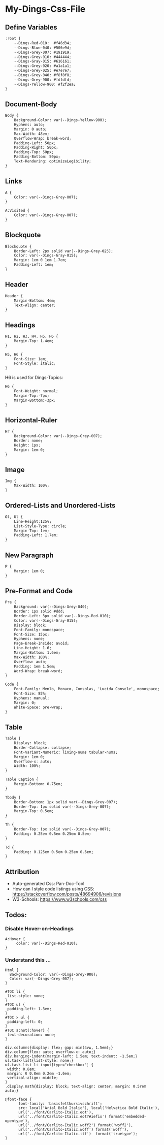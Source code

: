 # My-Dings-Css-File

## Define Variables

```html
:root {
	--Dings-Red-010:  #f46d34;
	--Dings-Blue-040: #506e9d;
	--Dings-Grey-007: #191919;
	--Dings-Grey-010: #444444;
	--Dings-Gray-015: #616161;
	--Dings-Grey-020: #a1a1a1;
	--Dings-Grey-025: #e7e7e7;
	--Dings-Grey-040: #f8f8f8;
	--Dings-Grey-900: #fdfdfd;
	--Dings-Yellow-900: #f2f2ea;
}
```

## Document-Body

```html
Body {
	Background-Color: var(--Dings-Yellow-900);
	Hyphens: auto;
	Margin: 0 auto;
	Max-Width: 48em;
	Overflow-Wrap: break-word;
	Padding-Left: 50px;
	Padding-Right: 50px;
	Padding-Top: 50px;
	Padding-Bottom: 50px;
	Text-Rendering: optimizeLegibility;
}
```

## Links

```html
A {
	Color: var(--Dings-Grey-007);
}

A:Visited {
	Color: var(--Dings-Grey-007);
}
```

## Blockquote

```html
Blockquote {
	Border-Left: 2px solid var(--Dings-Grey-025);
	Color: var(--Dings-Gray-015);
	Margin: 1em 0 1em 1.7em;
	Padding-Left: 1em;
}
```

## Header

```html
Header {
	Margin-Bottom: 4em;
	Text-Align: center;
}
```

## Headings

```html
H1, H2, H3, H4, H5, H6 {
	Margin-Top: 1.4em;
}

H5, H6 {
	Font-Size: 1em;
	Font-Style: italic;
}
```

H6 is used for Dings-Topics:

```html
H6 {
	Font-Weight: normal;
	Margin-Top:-7px;
	Margin-Bottom:-3px;
}
```
## Horizontal-Ruler

```html
Hr {
	Background-Color: var(--Dings-Grey-007);
	Border: none;
	Height: 1px;
	Margin: 1em 0;
}
```

## Image

```html
Img {
	Max-Width: 100%;
}
```

## Ordered-Lists and Unordered-Lists

```html
Ol, Ul {
	Line-Height:125%;
	List-Style-Type: circle;
	Margin-Top: 1em;
	Padding-Left: 1.7em;
}
```

## New Paragraph

```html
P {
	Margin: 1em 0;
}
```

## Pre-Format and Code

```html
Pre {
	Background: var(--Dings-Grey-040);
	Border: 1px solid #ddd;
	Border-Left: 3px solid var(--Dings-Red-010);
	Color: var(--Dings-Gray-015);
	Display: block;
	Font-Family: monospace;
	Font-Size: 15px;
	Hyphens: none;
	Page-Break-Inside: avoid;
	Line-Height: 1.6;
	Margin-Bottom: 1.6em;
	Max-Width: 100%;
	Overflow: auto;
	Padding: 1em 1.5em;
	Word-Wrap: break-word;
}

Code {
	Font-Family: Menlo, Monaco, Consolas, 'Lucida Console', monospace;
	Font-Size: 85%;
	Hyphens: manual;
	Margin: 0;
	White-Space: pre-wrap;
}
```

## Table

```html
Table {
	Display: block;
	Border-Collapse: collapse;
	Font-Variant-Numeric: lining-nums tabular-nums;
	Margin: 1em 0;
	Overflow-x: auto;
	Width: 100%;
}

Table Caption {
	Margin-Bottom: 0.75em;
}

Tbody {
	Border-Bottom: 1px solid var(--Dings-Grey-007);
	Border-Top: 1px solid var(--Dings-Grey-007);
	Margin-Top: 0.5em;
}

Th {
	Border-Top: 1px solid var(--Dings-Grey-007);
	Padding: 0.25em 0.5em 0.25em 0.5em;
}

Td {
	Padding: 0.125em 0.5em 0.25em 0.5em;
}
```

## Attribution

- Auto-generated Css: Pan-Doc-Tool
- How can I style code listings using CSS: https://stackoverflow.com/posts/48694906/revisions
- W3-Schools: https://www.w3schools.com/css

## Todos:

### Disable Hover-on-Headings

```
A:Hover {
     color: var(--Dings-Red-010);
}
```

### Understand this ...

```
Html {
  Background-Color: var(--Dings-Grey-900);
  Color: var(--Dings-Grey-007);
}

#TOC li {
 list-style: none;
}
#TOC ul {
 padding-left: 1.3em;
}
#TOC > ul {
 padding-left: 0;
}
#TOC a:not(:hover) {
 text-decoration: none;
}

div.columns{display: flex; gap: min(4vw, 1.5em);}
div.column{flex: auto; overflow-x: auto;}
div.hanging-indent{margin-left: 1.5em; text-indent: -1.5em;}
ul.task-list{list-style: none;}
ul.task-list li input[type="checkbox"] {
 width: 0.8em;
 margin: 0 0.8em 0.2em -1.6em;
 vertical-align: middle;
}
.display.math{display: block; text-align: center; margin: 0.5rem auto;}

@font-face {
      font-family: 'basisfettkursivschrift';
      src: local('Arial Bold Italic'), local('Helvetica Bold Italic'),
      url('../font/Carlito-Italic.eot'),
      url('../font/Carlito-Italic.eot?#iefix') format('embedded-opentype'),
      url('../font/Carlito-Italic.woff2') format('woff2'),
      url('../font/Carlito-Italic.woff') format('woff'),
      url('../font/Carlito-Italic.ttf')  format('truetype');
}
```

